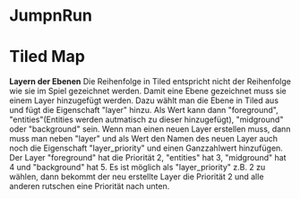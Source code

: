 # JumpnRun


# Tiled Map

**Layern der Ebenen**
Die Reihenfolge in Tiled entspricht nicht der Reihenfolge wie sie im Spiel gezeichnet werden.
Damit eine Ebene gezeichnet muss sie einem Layer hinzugefügt werden. Dazu wählt man die Ebene in Tiled aus und fügt die Eigenschaft "layer" hinzu. Als Wert kann dann "foreground", "entities"(Entities werden autmatisch zu dieser hinzugefügt), "midground" oder "background" sein. Wenn man einen neuen Layer erstellen muss, dann muss man neben "layer" und als Wert den Namen des neuen Layer auch noch die Eigenschaft "layer_priority" und einen Ganzzahlwert hinzufügen.
Der Layer "foreground" hat die Priorität 2, "entities" hat 3, "midground" hat 4 und "background" hat 5.
Es ist möglich als "layer_priority" z.B. 2 zu wählen, dann bekommt der neu erstellte Layer die Priorität 2 und alle anderen rutschen eine Priorität nach unten.


